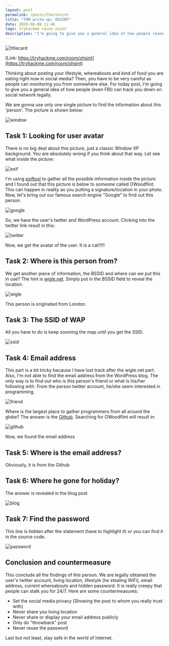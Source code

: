 ```yaml
---
layout: post
permalink: /posts/thm/ohsint
title: "THM write-up: OhSINT"
date: 2020-08-08 11:46
tags: tryhackme recon osint
description: "I'm going to give you a general idea of how people (even FBI) can track you down on social network legally."
---
```


![titlecard](/assets/images/THM/2020-08-08-ohsint/1.png)

[Link: https://tryhackme.com/room/ohsint](https://tryhackme.com/room/ohsint)

Thinking about posting your lifestyle, whereabouts and kind of food you are eating right now in social media? Then, you have to be very careful as people can monitoring you from somewhere else. For today post, I'm going to give you a general idea of how people (even FBI) can track you down on social network legally.

We are gonna use only one single picture to find the information about this 'person'. The picture is shown below:

![window](/assets/images/THM/2020-08-08-ohsint/2.jpg)

## Task 1: Looking for user avatar

There is no big deal about this picture, just a classic Window XP background. You are absolutely wrong if you think about that way. Let see what inside the picture: 

![exif](/assets/images/THM/2020-08-08-ohsint/3.png)

I'm using [exiftool](https://www.sno.phy.queensu.ca/~phil/exiftool/) to gather all the possible information inside the picture and I found out that this picture is below to someone called OWoodflint. This can happen in reality as you putting a signature/location in your photo. Now, let's bring out our famous search engine "Google" to find out this person.

![google](/assets/images/THM/2020-08-08-ohsint/4.png)

So, we have the user's twitter and WordPress account. Clicking into the twitter link result in this: 

![twitter](/assets/images/THM/2020-08-08-ohsint/5.png)

Now, we got the avatar of the user. It is a cat!!!!!

## Task 2: Where is this person from?

We get another piece of information, the BSSID and where can we put this in use? The hint is [wigle.net](https://wigle.net/). Simply put in the BSSID field to reveal the location.

![wigle](/assets/images/THM/2020-08-08-ohsint/6.png)

This person is originated from London.

## Task 3: The SSID of WAP

All you have to do is keep zooming the map until you get the SSID.

![ssid](/assets/images/THM/2020-08-08-ohsint/7.png)

## Task 4: Email address

This part is a bit tricky because I have lost track after the wigle.net part. Also, I'm not able to find the email address from the WordPress blog. The only way is to find out who is this person's friend or what is his/her following with. From the person twitter account, he/she seem interested in programming.

![friend](/assets/images/THM/2020-08-08-ohsint/8.png)

Where is the largest place to gather programmers from all around the globe? The answer is the [Github](https://github.com/). Searching for OWoodflint will result in:

![github](/assets/images/THM/2020-08-08-ohsint/9.png)

Now, we found the email address

## Task 5: Where is the email address?

Obviously, it is from the Github

## Task 6: Where he gone for holiday?

The answer is revealed in the blog post

![blog](/assets/images/THM/2020-08-08-ohsint/10.png)

## Task 7: Find the password

This line is hidden after the statement (have to highlight it) or you can find it in the source code.

![password](/assets/images/THM/2020-08-08-ohsint/11.png)

## Conclusion and countermeasure

This conclude all the findings of this person. We are legally obtained the user's twitter account, living location, lifestyle (he stealing WiFi), email address, current whereabouts and hidden password. It is really creepy that people can stalk you for 24/7. Here are some countermeasures: 

- Set the social media privacy (Showing the post to whom you really trust with)
- Never share you living location
- Never share or display your email address publicly
- Only do "throwback" post
- Never reuse the password

Last but not least, stay safe in the world of Internet.